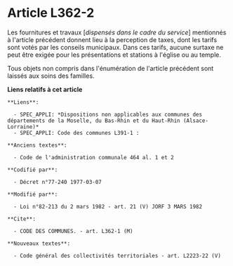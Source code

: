 # Article L362-2

Les fournitures et travaux [*dispensés dans le cadre du service*] mentionnés à l'article précédent donnent lieu à la
perception de taxes, dont les tarifs sont votés par les conseils municipaux. Dans ces tarifs, aucune surtaxe ne peut être
exigée pour les présentations et stations à l'église ou au temple.

Tous objets non compris dans l'énumération de l'article précédent sont laissés aux soins des familles.

**Liens relatifs à cet article**

	**Liens**:

	  - SPEC_APPLI: *Dispositions non applicables aux communes des départements de la Moselle, du Bas-Rhin et du Haut-Rhin (Alsace-Lorraine)*
	  - SPEC_APPLI: Code des communes L391-1 :

	**Anciens textes**:

	  - Code de l'administration communale 464 al. 1 et 2

	**Codifié par**:

	  - Décret n°77-240 1977-03-07

	**Modifié par**:

	  - Loi n°82-213 du 2 mars 1982 - art. 21 (V) JORF 3 MARS 1982

	**Cite**:

	  - CODE DES COMMUNES. - art. L362-1 (M)

	**Nouveaux textes**:

	  - Code général des collectivités territoriales - art. L2223-22 (V)
